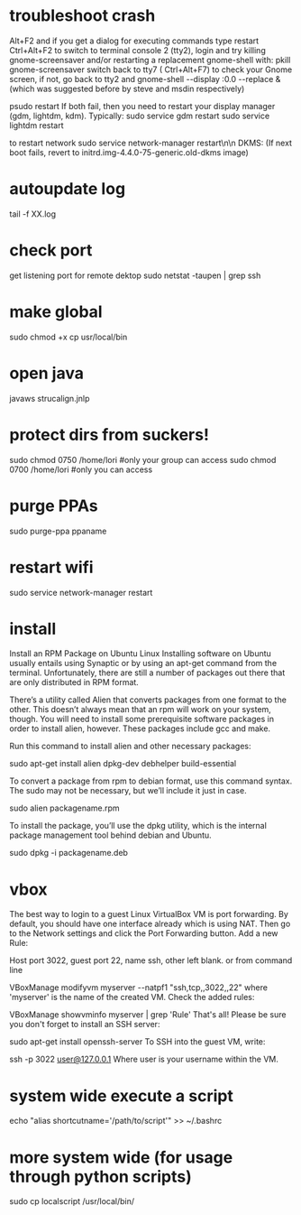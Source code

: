 # troubleshoot crash

Alt+F2 and if you get a dialog for executing commands type restart
Ctrl+Alt+F2 to switch to terminal console 2 (tty2), login and try killing gnome-screensaver and/or restarting a replacement gnome-shell with: 
pkill gnome-screensaver 
switch back to tty7 ( Ctrl+Alt+F7) to check your Gnome screen, if not, go back to tty2 and 
gnome-shell --display :0.0 --replace & 
(which was suggested before by steve and msdin respectively)

psudo restart
If both fail, then you need to restart your display manager (gdm, lightdm, kdm). Typically: 
sudo service gdm restart
sudo service lightdm restart

to restart network
sudo service network-manager restart\n\n DKMS: (If next boot fails, revert to initrd.img-4.4.0-75-generic.old-dkms image)


# autoupdate log
tail -f XX.log

# check port
get listening port for remote dektop
sudo netstat -taupen | grep ssh

# make global
sudo chmod +x
cp usr/local/bin

# open java
javaws strucalign.jnlp

# protect dirs from suckers!
sudo chmod 0750 /home/lori #only your group can access
sudo chmod 0700 /home/lori #only you can access

# purge PPAs
sudo purge-ppa ppaname

# restart wifi

sudo service network-manager restart

# install 

Install an RPM Package on Ubuntu Linux
Installing software on Ubuntu usually entails using Synaptic or by using an apt-get command from the terminal. Unfortunately, there are still a number of packages out there that are only distributed in RPM format.

There’s a utility called Alien that converts packages from one format to the other. This doesn’t always mean that an rpm will work on your system, though. You will need to install some prerequisite software packages in order to install alien, however. These packages include gcc and make.

Run this command to install alien and other necessary packages:

sudo apt-get install alien dpkg-dev debhelper build-essential

To convert a package from rpm to debian format, use this command syntax. The sudo may not be necessary, but we’ll include it just in case.

sudo alien packagename.rpm

To install the package, you’ll use the dpkg utility, which is the internal package management tool behind debian and Ubuntu.

sudo dpkg -i packagename.deb

# vbox

The best way to login to a guest Linux VirtualBox VM is port forwarding. By default, you should have one interface already which is using NAT. Then go to the Network settings and click the Port Forwarding button. Add a new Rule:

Host port 3022, guest port 22, name ssh, other left blank.
or from command line

VBoxManage modifyvm myserver --natpf1 "ssh,tcp,,3022,,22"
where 'myserver' is the name of the created VM. Check the added rules:

VBoxManage showvminfo myserver | grep 'Rule'
That's all! Please be sure you don't forget to install an SSH server:

sudo apt-get install openssh-server
To SSH into the guest VM, write:

ssh -p 3022 user@127.0.0.1
Where user is your username within the VM.

# system wide execute a script
echo "alias shortcutname='/path/to/script'" >> ~/.bashrc

# more system wide (for usage through python scripts)
sudo cp localscript /usr/local/bin/

